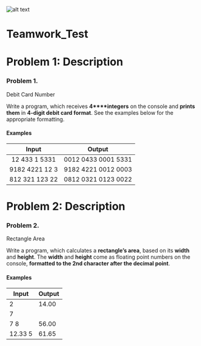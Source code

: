 
![alt text](https://www.google.bg/search?client=firefox-b-ab&dcr=0&biw=1138&bih=526&tbm=isch&sa=1&ei=6pGlWrKWFouH6ATN8ZLIDg&q=softuni+logo&oq=softuni+lo&gs_l=psy-ab.3.0.0j0i24k1.33991.35037.0.36285.3.3.0.0.0.0.126.335.0j3.3.0....0...1c.1.64.psy-ab..0.3.334...0i30k1.0.0HPe7PzjYnk#imgrc=Xj_3FREGHk2nYM: "Softuni Logo")


# Teamwork_Test

# Problem 1: Description
### Problem 1.                 
Debit Card Number

Write a program, which receives **4****integers** on the
console and **prints them** in **4-digit debit card format**. See the
examples below for the appropriate formatting.

#### Examples

|          Input          |         Output         |
|:-----------------------:|:----------------------:|
| 12   433   1   5331     | 0012 0433 0001 5331    |
| 9182   4221   12   3    | 9182 4221 0012 0003    |
| 812   321   123   22    | 0812 0321 0123 0022    |


# Problem 2: Description
### Problem 2.                 
Rectangle Area

Write a program, which calculates a **rectangle’s area**, based on its **width**
and **height**. The **width** and **height** come as floating point numbers on the console, **formatted
to the 2nd character after the decimal point**.

#### Examples

|    Input        |    Output    |
|-----------------|--------------|
|    2            |    14.00     |
|    7                           |
|    7   8        |    56.00     |
|    12.33   5    |    61.65     |